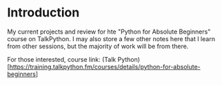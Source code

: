 # Introduction

My current projects and review for hte "Python for Absolute Beginners" course on TalkPython. I may also store a few other notes here that I learn from other sessions, but the majority of work will be from there.

For those interested, course link: (Talk Python)[https://training.talkpython.fm/courses/details/python-for-absolute-beginners]